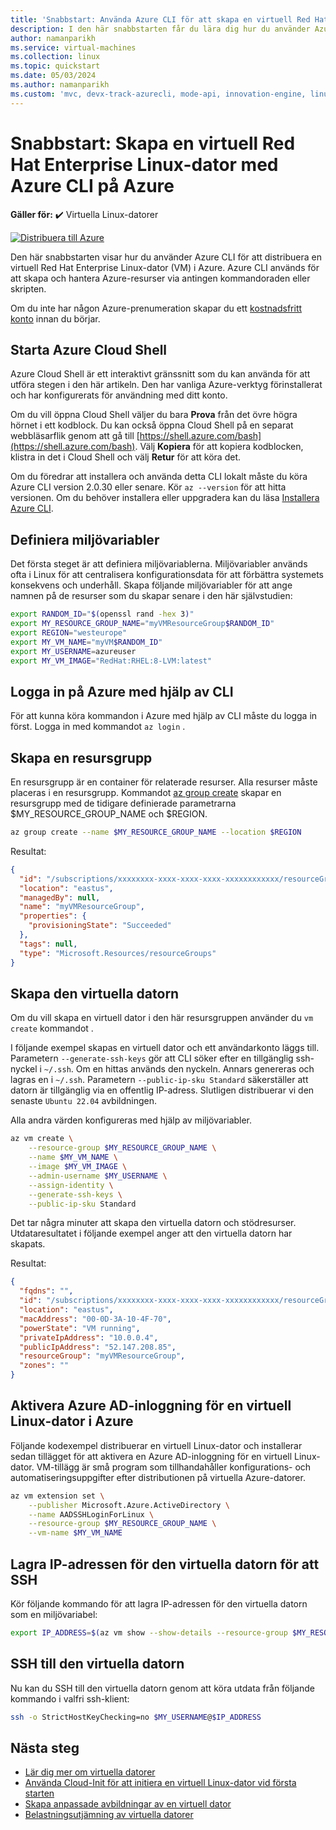 ```yaml
---
title: 'Snabbstart: Använda Azure CLI för att skapa en virtuell Red Hat Enterprise Linux-dator'
description: I den här snabbstarten får du lära dig hur du använder Azure CLI för att skapa en virtuell Red Hat Enterprise Linux-dator
author: namanparikh
ms.service: virtual-machines
ms.collection: linux
ms.topic: quickstart
ms.date: 05/03/2024
ms.author: namanparikh
ms.custom: 'mvc, devx-track-azurecli, mode-api, innovation-engine, linux-related-content'
---
```


# Snabbstart: Skapa en virtuell Red Hat Enterprise Linux-dator med Azure CLI på Azure

**Gäller för:** :heavy_check_mark: Virtuella Linux-datorer

[![Distribuera till Azure](https://aka.ms/deploytoazurebutton)](https://go.microsoft.com/fwlink/?linkid=2286317)

Den här snabbstarten visar hur du använder Azure CLI för att distribuera en virtuell Red Hat Enterprise Linux-dator (VM) i Azure. Azure CLI används för att skapa och hantera Azure-resurser via antingen kommandoraden eller skripten.

Om du inte har någon Azure-prenumeration skapar du ett [kostnadsfritt konto](https://azure.microsoft.com/free/?WT.mc_id=A261C142F) innan du börjar.

## Starta Azure Cloud Shell

Azure Cloud Shell är ett interaktivt gränssnitt som du kan använda för att utföra stegen i den här artikeln. Den har vanliga Azure-verktyg förinstallerat och har konfigurerats för användning med ditt konto. 

Om du vill öppna Cloud Shell väljer du bara **Prova** från det övre högra hörnet i ett kodblock. Du kan också öppna Cloud Shell på en separat webbläsarflik genom att gå till [https://shell.azure.com/bash](https://shell.azure.com/bash). Välj **Kopiera** för att kopiera kodblocken, klistra in det i Cloud Shell och välj **Retur** för att köra det.

Om du föredrar att installera och använda detta CLI lokalt måste du köra Azure CLI version 2.0.30 eller senare. Kör `az --version` för att hitta versionen. Om du behöver installera eller uppgradera kan du läsa [Installera Azure CLI]( /cli/azure/install-azure-cli).

## Definiera miljövariabler

Det första steget är att definiera miljövariablerna. Miljövariabler används ofta i Linux för att centralisera konfigurationsdata för att förbättra systemets konsekvens och underhåll. Skapa följande miljövariabler för att ange namnen på de resurser som du skapar senare i den här självstudien:

```bash
export RANDOM_ID="$(openssl rand -hex 3)"
export MY_RESOURCE_GROUP_NAME="myVMResourceGroup$RANDOM_ID"
export REGION="westeurope"
export MY_VM_NAME="myVM$RANDOM_ID"
export MY_USERNAME=azureuser
export MY_VM_IMAGE="RedHat:RHEL:8-LVM:latest"
```

## Logga in på Azure med hjälp av CLI

För att kunna köra kommandon i Azure med hjälp av CLI måste du logga in först. Logga in med kommandot `az login` .

## Skapa en resursgrupp

En resursgrupp är en container för relaterade resurser. Alla resurser måste placeras i en resursgrupp. Kommandot [az group create](/cli/azure/group) skapar en resursgrupp med de tidigare definierade parametrarna $MY_RESOURCE_GROUP_NAME och $REGION.

```bash
az group create --name $MY_RESOURCE_GROUP_NAME --location $REGION
```

Resultat:

<!-- expected_similarity=0.3 -->
```json
{
  "id": "/subscriptions/xxxxxxxx-xxxx-xxxx-xxxx-xxxxxxxxxxxx/resourceGroups/myVMResourceGroup",
  "location": "eastus",
  "managedBy": null,
  "name": "myVMResourceGroup",
  "properties": {
    "provisioningState": "Succeeded"
  },
  "tags": null,
  "type": "Microsoft.Resources/resourceGroups"
}
```

## Skapa den virtuella datorn

Om du vill skapa en virtuell dator i den här resursgruppen använder du `vm create` kommandot . 

I följande exempel skapas en virtuell dator och ett användarkonto läggs till. Parametern `--generate-ssh-keys` gör att CLI söker efter en tillgänglig ssh-nyckel i `~/.ssh`. Om en hittas används den nyckeln. Annars genereras och lagras en i `~/.ssh`. Parametern `--public-ip-sku Standard` säkerställer att datorn är tillgänglig via en offentlig IP-adress. Slutligen distribuerar vi den senaste `Ubuntu 22.04` avbildningen.

Alla andra värden konfigureras med hjälp av miljövariabler.

```bash
az vm create \
    --resource-group $MY_RESOURCE_GROUP_NAME \
    --name $MY_VM_NAME \
    --image $MY_VM_IMAGE \
    --admin-username $MY_USERNAME \
    --assign-identity \
    --generate-ssh-keys \
    --public-ip-sku Standard
```

Det tar några minuter att skapa den virtuella datorn och stödresurser. Utdataresultatet i följande exempel anger att den virtuella datorn har skapats.

Resultat:
<!-- expected_similarity=0.3 -->
```json
{
  "fqdns": "",
  "id": "/subscriptions/xxxxxxxx-xxxx-xxxx-xxxx-xxxxxxxxxxxx/resourceGroups/myVMResourceGroup/providers/Microsoft.Compute/virtualMachines/myVM",
  "location": "eastus",
  "macAddress": "00-0D-3A-10-4F-70",
  "powerState": "VM running",
  "privateIpAddress": "10.0.0.4",
  "publicIpAddress": "52.147.208.85",
  "resourceGroup": "myVMResourceGroup",
  "zones": ""
}
```

## Aktivera Azure AD-inloggning för en virtuell Linux-dator i Azure

Följande kodexempel distribuerar en virtuell Linux-dator och installerar sedan tillägget för att aktivera en Azure AD-inloggning för en virtuell Linux-dator. VM-tillägg är små program som tillhandahåller konfigurations- och automatiseringsuppgifter efter distributionen på virtuella Azure-datorer.

```bash
az vm extension set \
    --publisher Microsoft.Azure.ActiveDirectory \
    --name AADSSHLoginForLinux \
    --resource-group $MY_RESOURCE_GROUP_NAME \
    --vm-name $MY_VM_NAME
```

## Lagra IP-adressen för den virtuella datorn för att SSH

Kör följande kommando för att lagra IP-adressen för den virtuella datorn som en miljövariabel:

```bash
export IP_ADDRESS=$(az vm show --show-details --resource-group $MY_RESOURCE_GROUP_NAME --name $MY_VM_NAME --query publicIps --output tsv)
```

## SSH till den virtuella datorn

<!--## Export the SSH configuration for use with SSH clients that support OpenSSH & SSH into the VM.
Log in to Azure Linux VMs with Azure AD supports exporting the OpenSSH certificate and configuration. That means you can use any SSH clients that support OpenSSH-based certificates to sign in through Azure AD. The following example exports the configuration for all IP addresses assigned to the VM:-->

<!--
```bash
yes | az ssh config --file ~/.ssh/config --name $MY_VM_NAME --resource-group $MY_RESOURCE_GROUP_NAME
```
-->

Nu kan du SSH till den virtuella datorn genom att köra utdata från följande kommando i valfri ssh-klient:

```bash
ssh -o StrictHostKeyChecking=no $MY_USERNAME@$IP_ADDRESS
```

## Nästa steg

* [Lär dig mer om virtuella datorer](../index.yml)
* [Använda Cloud-Init för att initiera en virtuell Linux-dator vid första starten](tutorial-automate-vm-deployment.md)
* [Skapa anpassade avbildningar av en virtuell dator](tutorial-custom-images.md)
* [Belastningsutjämning av virtuella datorer](../../load-balancer/quickstart-load-balancer-standard-public-cli.md)
